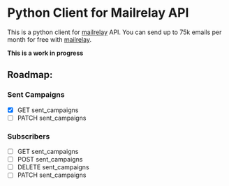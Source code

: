 # Python Client for Mailrelay API

This is a python client for [mailrelay](https://mailrelay.com/) API.
You can send up to 75k emails per month for free with [mailrelay](https://mailrelay.com/).

**This is a work in progress**

## Roadmap:
### Sent Campaigns
- [x] GET sent_campaigns
- [ ] PATCH sent_campaigns
### Subscribers
- [ ] GET sent_campaigns
- [ ] POST sent_campaigns
- [ ] DELETE sent_campaigns
- [ ] PATCH sent_campaigns
